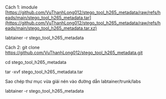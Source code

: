 Cách 1:
imodule [https://github.com/VuThanhLong012/stego_tool_h265_metadata/raw/refs/heads/main/stego_tool_h265_metadata.tar](https://github.com/VuThanhLong012/stego_tool_h265_metadata/raw/refs/heads/main/stego_tool_h265_metadata.tar.xz)

labtainer -r stego_tool_h265_metadata

Cách 2:
git clone https://github.com/VuThanhLong012/stego_tool_h265_metadata.git

cd stego_tool_h265_metadata

tar -xvf stego_tool_h265_metadata.tar

Sao chép thư mục vừa giải nén vào đường dẫn labtainer/trunk/labs

labtainer -r stego_tool_h265_metadata

